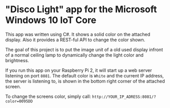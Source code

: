 # "Disco Light" app for the Microsoft Windows 10 IoT Core

This app was written using C#. It shows a solid color on the attached display. Also it provides a REST-ful API to change the color shown.

The goal of this project is to put the image unit of a old used display infront of a normal ceiling lamp to dynamically change the light color and brightness.

If you run this app on your Raspberry Pi 2, it will start up a web server listening on port `8081`. The default color is `White` and the current IP address, the server is listening to, is shown in the bottom right corner of the attached screen.

To change the screens color, simply call:
`http://YOUR_IP_ADRESS:8081/?color=0095DD`
